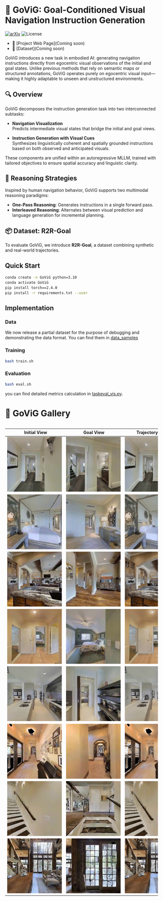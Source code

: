 # 🧭 GoViG: Goal-Conditioned Visual Navigation Instruction Generation
[![arXiv](https://img.shields.io/badge/arXiv-2508.xxxx-red)]() 
![License](https://img.shields.io/badge/license-MIT-blue)

* 🚀 [Project Web Page](Coming soon)
* 📂 [Dataset](Coming soon)


GoViG introduces a new task in embodied AI: generating navigation instructions directly from egocentric visual observations of the initial and goal states. Unlike previous methods that rely on semantic maps or structured annotations, GoViG operates purely on egocentric visual input—making it highly adaptable to unseen and unstructured environments.

## 🔍 Overview

GoViG decomposes the instruction generation task into two interconnected subtasks:

- **Navigation Visualization**  
  Predicts intermediate visual states that bridge the initial and goal views.

- **Instruction Generation with Visual Cues**  
  Synthesizes linguistically coherent and spatially grounded instructions based on both observed and anticipated visuals.

These components are unified within an autoregressive MLLM, trained with tailored objectives to ensure spatial accuracy and linguistic clarity.

## 🧠 Reasoning Strategies

Inspired by human navigation behavior, GoViG supports two multimodal reasoning paradigms:

- **One-Pass Reasoning**: Generates instructions in a single forward pass.
- **Interleaved Reasoning**: Alternates between visual prediction and language generation for incremental planning.

## 📦 Dataset: R2R-Goal

To evaluate GoViG, we introduce **R2R-Goal**, a dataset combining synthetic and real-world trajectories.


## Quick Start

```bash
conda create -n GoViG python=3.10
conda activate GoViG
pip install torch==2.4.0
pip install -r requirements.txt --user
```

## Implementation

### Data

We now release a partial dataset for the purpose of debugging and demonstrating the data format. You can find them in [data_samples](data_samples/)

### Training

```bash
bash train.sh
```

### Evaluation

```bash
bash eval.sh
```

you can find detailed metrics calculation in [taskeval_vis.py](taskeval_vis.py).


# 🧭 GoViG Gallery

<div style="overflow-x: auto; white-space: nowrap;">

  <table style="table-layout: fixed; width:2000px;">
    <thead>
      <tr>
        <th style="width:180px;">&nbsp;&nbsp;&nbsp;&nbsp;&nbsp;&nbsp;&nbsp;&nbsp;Initial View&nbsp;&nbsp;&nbsp;&nbsp;&nbsp;&nbsp;</th>
        <th style="width:180px;">&nbsp;&nbsp;&nbsp;&nbsp;&nbsp;&nbsp;&nbsp;&nbsp;&nbsp;&nbsp;Goal View&nbsp;&nbsp;&nbsp;&nbsp;&nbsp;&nbsp;&nbsp;&nbsp;&nbsp;</th>
        <th style="width:180px;">Trajectory (1P)</th>
        <th style="width:180px;">Instructions (1P)</th>
        <th style="width:180px;">Trajectory (Int)</th>
        <th style="width:180px;">&nbsp;&nbsp;&nbsp;&nbsp;&nbsp;&nbsp;&nbsp;&nbsp;&nbsp;&nbsp;Instructions (Int)&nbsp;&nbsp;&nbsp;&nbsp;&nbsp;&nbsp;&nbsp;&nbsp;&nbsp;</th>
      </tr>
    </thead>
    <tbody>
      <tr>
        <td><img src="assists/seen/example1/onepass/initial_obs_0.png" style="width:180px;"></td>
        <td><img src="assists/seen/example1/onepass/goal_obs.png" style="width:180px;"></td>
        <td><img src="assists/seen/example1/onepass/traj1.gif" style="width:180px;"></td>
        <td>Stop in the doorway.</td>
        <td><img src="assists/seen/example1/interleaved/traj1.gif" style="width:180px;"></td>
        <td>Stop in front of the last door on your right.<br>Then take a slight left turn to go towards the bathroom.<br>After you leave the kitchen and go through the double doors, keep going and go into the living room.<br>Turn left at the first door past the oven and continue down the hallway.<br>Go into the powder room that is straight ahead.<br>Walk past the bathroom door.</td>
      </tr>
      <tr>
        <td><img src="assists/seen/example2/onepass/initial_obs_0.png" style="width:180px;"></td>
        <td><img src="assists/seen/example2/onepass/goal_obs.png" style="width:180px;"></td>
        <td><img src="assists/seen/example2/onepass/traj1.gif" style="width:180px;"></td>
        <td>Walk into the bedroom.</td>
        <td><img src="assists/seen/example2/interleaved/traj1.gif" style="width:180px;"></td>
        <td>Walk out of the bedroom using the door on your right.<br>Walk out of bedroom and turn right.<br>Leave the bedroom.<br>Turn to your right and go outside.<br>Exit the room.<br>Exit bedroom through doorway on the right.</td>
      </tr>
      <tr>
        <td><img src="assists/seen/example3/onepass/initial_obs_0.png" style="width:180px;"></td>
        <td><img src="assists/seen/example3/onepass/goal_obs.png" style="width:180px;"></td>
        <td><img src="assists/seen/example3/onepass/traj1.gif" style="width:180px;"></td>
        <td>Across the kitchen.</td>
        <td><img src="assists/seen/example3/interleaved/traj1.gif" style="width:180px;"></td>
        <td>Exit the kitchen.<br>Turn right at the counter.<br>Walk past kitchen island.<br>Turn past the sink, and in front of the oven to your left.<br>Make a left immediately through the kitchenette, then turn right into the hallway.<br>Walk past the sink.</td>
      </tr>
      <tr>
        <td><img src="assists/seen/example4/onepass/initial_obs_0.png" style="width:180px;"></td>
        <td><img src="assists/seen/example4/onepass/goal_obs.png" style="width:180px;"></td>
        <td><img src="assists/seen/example4/onepass/traj1.gif" style="width:180px;"></td>
        <td>Go through the door.</td>
        <td><img src="assists/seen/example4/interleaved/traj1.gif" style="width:180px;"></td>
        <td>Straight through the bedroom with the lamp.<br>Turn left and wait in the doorway.<br>Stop in the bedroom doorway.<br>Then turn right and wait in bedroom at the end of the hall.<br>Stop in the doorway.<br>Turn slight left, continue straight. Turn slight left, stop at bed.</td>
      </tr>
      <tr>
        <td><img src="assists/unseen/example1/onepass/initial_obs_0.png" style="width:180px;"></td>
        <td><img src="assists/unseen/example1/onepass/goal_obs.png" style="width:180px;"></td>
        <td><img src="assists/unseen/example1/onepass/traj1.gif" style="width:180px;"></td>
        <td>Walk out of the kitchen.</td>
        <td><img src="assists/unseen/example1/interleaved/traj1.gif" style="width:180px;"></td>
        <td>Walk through the kitchen stop at the oven.<br>Continue walking straight down the kitchen.<br>Turn left, walk down the kitchen hallway.<br>Turn left and enter kitchen.<br>Walk and stop right before washing area.<br>Turn right and continue down the hall until you get to a refrigerator.</td>
      </tr>
      <tr>
        <td><img src="assists/unseen/example2/onepass/initial_obs_0.png" style="width:180px;"></td>
        <td><img src="assists/unseen/example2/onepass/goal_obs.png" style="width:180px;"></td>
        <td><img src="assists/unseen/example2/onepass/traj1.gif" style="width:180px;"></td>
        <td>Walk past the room on the left.</td>
        <td><img src="assists/unseen/example2/interleaved/traj1.gif" style="width:180px;"></td>
        <td>Walk past the door directly across from you.<br>Continue straight and continue through a second set of double doors.<br>Pass the wall on the right.<br>Turn left and enter kitchen.<br>Go down the hall into the office on the left.<br>Walk to the end of the hall and through the open door.</td>
      </tr>
      <tr>
        <td><img src="assists/unseen/example3/onepass/initial_obs_0.png" style="width:180px;"></td>
        <td><img src="assists/unseen/example3/onepass/goal_obs.png" style="width:180px;"></td>
        <td><img src="assists/unseen/example3/onepass/traj1.gif" style="width:180px;"></td>
        <td>Walk up stairs, turn right, continue up stairs</td>
        <td><img src="assists/unseen/example3/interleaved/traj1.gif" style="width:180px;"></td>
        <td>Walk up stairs.<br>Go up the stairs.<br>Walk straight ahead passed the stairs.<br>Go up the stairs.<br>Go up three steps then wait at the top.<br>Go all of the way up the stairs.</td>
      </tr>
      <tr>
        <td><img src="assists/unseen/example4/onepass/initial_obs_0.png" style="width:180px;"></td>
        <td><img src="assists/unseen/example4/onepass/goal_obs.png" style="width:180px;"></td>
        <td><img src="assists/unseen/example4/onepass/traj1.gif" style="width:180px;"></td>
        <td>Walk past the room on the left.</td>
        <td><img src="assists/unseen/example4/interleaved/traj1.gif" style="width:180px;"></td>
        <td>Stop in entryway of house.<br>Stop at sliding barn door.<br>Wait near the patio.<br>Turn to the front row of couches is showing and walk over to the patio. Wait in the doorway to the patio.<br>Walk straight besides the wooden tables.<br>Stop when you reach the sliding glass doors.</td>
      </tr>
    </tbody>
  </table>
</div>


